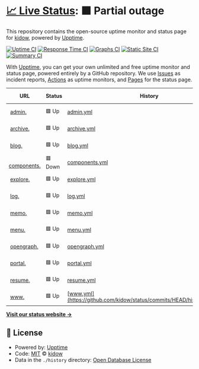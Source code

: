 # [📈 Live Status](https://status.kidow.me): <!--live status--> **🟧 Partial outage**

This repository contains the open-source uptime monitor and status page for [kidow](https://kidow.me), powered by [Upptime](https://github.com/upptime/upptime).

[![Uptime CI](https://github.com/kidow/status/workflows/Uptime%20CI/badge.svg)](https://github.com/kidow/status/actions?query=workflow%3A%22Uptime+CI%22)
[![Response Time CI](https://github.com/kidow/status/workflows/Response%20Time%20CI/badge.svg)](https://github.com/kidow/status/actions?query=workflow%3A%22Response+Time+CI%22)
[![Graphs CI](https://github.com/kidow/status/workflows/Graphs%20CI/badge.svg)](https://github.com/kidow/status/actions?query=workflow%3A%22Graphs+CI%22)
[![Static Site CI](https://github.com/kidow/status/workflows/Static%20Site%20CI/badge.svg)](https://github.com/kidow/status/actions?query=workflow%3A%22Static+Site+CI%22)
[![Summary CI](https://github.com/kidow/status/workflows/Summary%20CI/badge.svg)](https://github.com/kidow/status/actions?query=workflow%3A%22Summary+CI%22)

With [Upptime](https://upptime.js.org), you can get your own unlimited and free uptime monitor and status page, powered entirely by a GitHub repository. We use [Issues](https://github.com/kidow/status/issues) as incident reports, [Actions](https://github.com/kidow/status/actions) as uptime monitors, and [Pages](https://status.kidow.me) for the status page.

<!--start: status pages-->
<!-- This summary is generated by Upptime (https://github.com/upptime/upptime) -->
<!-- Do not edit this manually, your changes will be overwritten -->
<!-- prettier-ignore -->
| URL | Status | History | Response Time | Uptime |
| --- | ------ | ------- | ------------- | ------ |
| <img alt="" src="https://admin.kidow.me/favicon.ico" height="13"> [admin.](https://admin.kidow.me) | 🟩 Up | [admin.yml](https://github.com/kidow/status/commits/HEAD/history/admin.yml) | <details><summary><img alt="Response time graph" src="./graphs/admin/response-time-week.png" height="20"> 205ms</summary><br><a href="https://status.kidow.me/history/admin"><img alt="Response time 205" src="https://img.shields.io/endpoint?url=https%3A%2F%2Fraw.githubusercontent.com%2Fkidow%2Fstatus%2FHEAD%2Fapi%2Fadmin%2Fresponse-time.json"></a><br><a href="https://status.kidow.me/history/admin"><img alt="24-hour response time 49" src="https://img.shields.io/endpoint?url=https%3A%2F%2Fraw.githubusercontent.com%2Fkidow%2Fstatus%2FHEAD%2Fapi%2Fadmin%2Fresponse-time-day.json"></a><br><a href="https://status.kidow.me/history/admin"><img alt="7-day response time 205" src="https://img.shields.io/endpoint?url=https%3A%2F%2Fraw.githubusercontent.com%2Fkidow%2Fstatus%2FHEAD%2Fapi%2Fadmin%2Fresponse-time-week.json"></a><br><a href="https://status.kidow.me/history/admin"><img alt="30-day response time 205" src="https://img.shields.io/endpoint?url=https%3A%2F%2Fraw.githubusercontent.com%2Fkidow%2Fstatus%2FHEAD%2Fapi%2Fadmin%2Fresponse-time-month.json"></a><br><a href="https://status.kidow.me/history/admin"><img alt="1-year response time 205" src="https://img.shields.io/endpoint?url=https%3A%2F%2Fraw.githubusercontent.com%2Fkidow%2Fstatus%2FHEAD%2Fapi%2Fadmin%2Fresponse-time-year.json"></a></details> | <details><summary><a href="https://status.kidow.me/history/admin">100.00%</a></summary><a href="https://status.kidow.me/history/admin"><img alt="All-time uptime 100.00%" src="https://img.shields.io/endpoint?url=https%3A%2F%2Fraw.githubusercontent.com%2Fkidow%2Fstatus%2FHEAD%2Fapi%2Fadmin%2Fuptime.json"></a><br><a href="https://status.kidow.me/history/admin"><img alt="24-hour uptime 100.00%" src="https://img.shields.io/endpoint?url=https%3A%2F%2Fraw.githubusercontent.com%2Fkidow%2Fstatus%2FHEAD%2Fapi%2Fadmin%2Fuptime-day.json"></a><br><a href="https://status.kidow.me/history/admin"><img alt="7-day uptime 100.00%" src="https://img.shields.io/endpoint?url=https%3A%2F%2Fraw.githubusercontent.com%2Fkidow%2Fstatus%2FHEAD%2Fapi%2Fadmin%2Fuptime-week.json"></a><br><a href="https://status.kidow.me/history/admin"><img alt="30-day uptime 100.00%" src="https://img.shields.io/endpoint?url=https%3A%2F%2Fraw.githubusercontent.com%2Fkidow%2Fstatus%2FHEAD%2Fapi%2Fadmin%2Fuptime-month.json"></a><br><a href="https://status.kidow.me/history/admin"><img alt="1-year uptime 100.00%" src="https://img.shields.io/endpoint?url=https%3A%2F%2Fraw.githubusercontent.com%2Fkidow%2Fstatus%2FHEAD%2Fapi%2Fadmin%2Fuptime-year.json"></a></details>
| <img alt="" src="https://archive.kidow.me/img/favicon.ico" height="13"> [archive.](https://archive.kidow.me) | 🟩 Up | [archive.yml](https://github.com/kidow/status/commits/HEAD/history/archive.yml) | <details><summary><img alt="Response time graph" src="./graphs/archive/response-time-week.png" height="20"> 184ms</summary><br><a href="https://status.kidow.me/history/archive"><img alt="Response time 184" src="https://img.shields.io/endpoint?url=https%3A%2F%2Fraw.githubusercontent.com%2Fkidow%2Fstatus%2FHEAD%2Fapi%2Farchive%2Fresponse-time.json"></a><br><a href="https://status.kidow.me/history/archive"><img alt="24-hour response time 53" src="https://img.shields.io/endpoint?url=https%3A%2F%2Fraw.githubusercontent.com%2Fkidow%2Fstatus%2FHEAD%2Fapi%2Farchive%2Fresponse-time-day.json"></a><br><a href="https://status.kidow.me/history/archive"><img alt="7-day response time 184" src="https://img.shields.io/endpoint?url=https%3A%2F%2Fraw.githubusercontent.com%2Fkidow%2Fstatus%2FHEAD%2Fapi%2Farchive%2Fresponse-time-week.json"></a><br><a href="https://status.kidow.me/history/archive"><img alt="30-day response time 184" src="https://img.shields.io/endpoint?url=https%3A%2F%2Fraw.githubusercontent.com%2Fkidow%2Fstatus%2FHEAD%2Fapi%2Farchive%2Fresponse-time-month.json"></a><br><a href="https://status.kidow.me/history/archive"><img alt="1-year response time 184" src="https://img.shields.io/endpoint?url=https%3A%2F%2Fraw.githubusercontent.com%2Fkidow%2Fstatus%2FHEAD%2Fapi%2Farchive%2Fresponse-time-year.json"></a></details> | <details><summary><a href="https://status.kidow.me/history/archive">100.00%</a></summary><a href="https://status.kidow.me/history/archive"><img alt="All-time uptime 100.00%" src="https://img.shields.io/endpoint?url=https%3A%2F%2Fraw.githubusercontent.com%2Fkidow%2Fstatus%2FHEAD%2Fapi%2Farchive%2Fuptime.json"></a><br><a href="https://status.kidow.me/history/archive"><img alt="24-hour uptime 100.00%" src="https://img.shields.io/endpoint?url=https%3A%2F%2Fraw.githubusercontent.com%2Fkidow%2Fstatus%2FHEAD%2Fapi%2Farchive%2Fuptime-day.json"></a><br><a href="https://status.kidow.me/history/archive"><img alt="7-day uptime 100.00%" src="https://img.shields.io/endpoint?url=https%3A%2F%2Fraw.githubusercontent.com%2Fkidow%2Fstatus%2FHEAD%2Fapi%2Farchive%2Fuptime-week.json"></a><br><a href="https://status.kidow.me/history/archive"><img alt="30-day uptime 100.00%" src="https://img.shields.io/endpoint?url=https%3A%2F%2Fraw.githubusercontent.com%2Fkidow%2Fstatus%2FHEAD%2Fapi%2Farchive%2Fuptime-month.json"></a><br><a href="https://status.kidow.me/history/archive"><img alt="1-year uptime 100.00%" src="https://img.shields.io/endpoint?url=https%3A%2F%2Fraw.githubusercontent.com%2Fkidow%2Fstatus%2FHEAD%2Fapi%2Farchive%2Fuptime-year.json"></a></details>
| <img alt="" src="https://blog.kidow.me/favicon.ico" height="13"> [blog.](https://blog.kidow.me) | 🟩 Up | [blog.yml](https://github.com/kidow/status/commits/HEAD/history/blog.yml) | <details><summary><img alt="Response time graph" src="./graphs/blog/response-time-week.png" height="20"> 158ms</summary><br><a href="https://status.kidow.me/history/blog"><img alt="Response time 158" src="https://img.shields.io/endpoint?url=https%3A%2F%2Fraw.githubusercontent.com%2Fkidow%2Fstatus%2FHEAD%2Fapi%2Fblog%2Fresponse-time.json"></a><br><a href="https://status.kidow.me/history/blog"><img alt="24-hour response time 28" src="https://img.shields.io/endpoint?url=https%3A%2F%2Fraw.githubusercontent.com%2Fkidow%2Fstatus%2FHEAD%2Fapi%2Fblog%2Fresponse-time-day.json"></a><br><a href="https://status.kidow.me/history/blog"><img alt="7-day response time 158" src="https://img.shields.io/endpoint?url=https%3A%2F%2Fraw.githubusercontent.com%2Fkidow%2Fstatus%2FHEAD%2Fapi%2Fblog%2Fresponse-time-week.json"></a><br><a href="https://status.kidow.me/history/blog"><img alt="30-day response time 158" src="https://img.shields.io/endpoint?url=https%3A%2F%2Fraw.githubusercontent.com%2Fkidow%2Fstatus%2FHEAD%2Fapi%2Fblog%2Fresponse-time-month.json"></a><br><a href="https://status.kidow.me/history/blog"><img alt="1-year response time 158" src="https://img.shields.io/endpoint?url=https%3A%2F%2Fraw.githubusercontent.com%2Fkidow%2Fstatus%2FHEAD%2Fapi%2Fblog%2Fresponse-time-year.json"></a></details> | <details><summary><a href="https://status.kidow.me/history/blog">100.00%</a></summary><a href="https://status.kidow.me/history/blog"><img alt="All-time uptime 100.00%" src="https://img.shields.io/endpoint?url=https%3A%2F%2Fraw.githubusercontent.com%2Fkidow%2Fstatus%2FHEAD%2Fapi%2Fblog%2Fuptime.json"></a><br><a href="https://status.kidow.me/history/blog"><img alt="24-hour uptime 100.00%" src="https://img.shields.io/endpoint?url=https%3A%2F%2Fraw.githubusercontent.com%2Fkidow%2Fstatus%2FHEAD%2Fapi%2Fblog%2Fuptime-day.json"></a><br><a href="https://status.kidow.me/history/blog"><img alt="7-day uptime 100.00%" src="https://img.shields.io/endpoint?url=https%3A%2F%2Fraw.githubusercontent.com%2Fkidow%2Fstatus%2FHEAD%2Fapi%2Fblog%2Fuptime-week.json"></a><br><a href="https://status.kidow.me/history/blog"><img alt="30-day uptime 100.00%" src="https://img.shields.io/endpoint?url=https%3A%2F%2Fraw.githubusercontent.com%2Fkidow%2Fstatus%2FHEAD%2Fapi%2Fblog%2Fuptime-month.json"></a><br><a href="https://status.kidow.me/history/blog"><img alt="1-year uptime 100.00%" src="https://img.shields.io/endpoint?url=https%3A%2F%2Fraw.githubusercontent.com%2Fkidow%2Fstatus%2FHEAD%2Fapi%2Fblog%2Fuptime-year.json"></a></details>
| <img alt="" src="https://components.kidow.me/favicon.ico" height="13"> [components.](https://components.kidow.me) | 🟥 Down | [components.yml](https://github.com/kidow/status/commits/HEAD/history/components.yml) | <details><summary><img alt="Response time graph" src="./graphs/components/response-time-week.png" height="20"> 81ms</summary><br><a href="https://status.kidow.me/history/components"><img alt="Response time 81" src="https://img.shields.io/endpoint?url=https%3A%2F%2Fraw.githubusercontent.com%2Fkidow%2Fstatus%2FHEAD%2Fapi%2Fcomponents%2Fresponse-time.json"></a><br><a href="https://status.kidow.me/history/components"><img alt="24-hour response time 62" src="https://img.shields.io/endpoint?url=https%3A%2F%2Fraw.githubusercontent.com%2Fkidow%2Fstatus%2FHEAD%2Fapi%2Fcomponents%2Fresponse-time-day.json"></a><br><a href="https://status.kidow.me/history/components"><img alt="7-day response time 81" src="https://img.shields.io/endpoint?url=https%3A%2F%2Fraw.githubusercontent.com%2Fkidow%2Fstatus%2FHEAD%2Fapi%2Fcomponents%2Fresponse-time-week.json"></a><br><a href="https://status.kidow.me/history/components"><img alt="30-day response time 81" src="https://img.shields.io/endpoint?url=https%3A%2F%2Fraw.githubusercontent.com%2Fkidow%2Fstatus%2FHEAD%2Fapi%2Fcomponents%2Fresponse-time-month.json"></a><br><a href="https://status.kidow.me/history/components"><img alt="1-year response time 81" src="https://img.shields.io/endpoint?url=https%3A%2F%2Fraw.githubusercontent.com%2Fkidow%2Fstatus%2FHEAD%2Fapi%2Fcomponents%2Fresponse-time-year.json"></a></details> | <details><summary><a href="https://status.kidow.me/history/components">80.85%</a></summary><a href="https://status.kidow.me/history/components"><img alt="All-time uptime 80.85%" src="https://img.shields.io/endpoint?url=https%3A%2F%2Fraw.githubusercontent.com%2Fkidow%2Fstatus%2FHEAD%2Fapi%2Fcomponents%2Fuptime.json"></a><br><a href="https://status.kidow.me/history/components"><img alt="24-hour uptime 79.04%" src="https://img.shields.io/endpoint?url=https%3A%2F%2Fraw.githubusercontent.com%2Fkidow%2Fstatus%2FHEAD%2Fapi%2Fcomponents%2Fuptime-day.json"></a><br><a href="https://status.kidow.me/history/components"><img alt="7-day uptime 80.85%" src="https://img.shields.io/endpoint?url=https%3A%2F%2Fraw.githubusercontent.com%2Fkidow%2Fstatus%2FHEAD%2Fapi%2Fcomponents%2Fuptime-week.json"></a><br><a href="https://status.kidow.me/history/components"><img alt="30-day uptime 80.85%" src="https://img.shields.io/endpoint?url=https%3A%2F%2Fraw.githubusercontent.com%2Fkidow%2Fstatus%2FHEAD%2Fapi%2Fcomponents%2Fuptime-month.json"></a><br><a href="https://status.kidow.me/history/components"><img alt="1-year uptime 80.85%" src="https://img.shields.io/endpoint?url=https%3A%2F%2Fraw.githubusercontent.com%2Fkidow%2Fstatus%2FHEAD%2Fapi%2Fcomponents%2Fuptime-year.json"></a></details>
| <img alt="" src="https://explore.kidow.me/favicon.ico" height="13"> [explore.](https://explore.kidow.me) | 🟩 Up | [explore.yml](https://github.com/kidow/status/commits/HEAD/history/explore.yml) | <details><summary><img alt="Response time graph" src="./graphs/explore/response-time-week.png" height="20"> 473ms</summary><br><a href="https://status.kidow.me/history/explore"><img alt="Response time 473" src="https://img.shields.io/endpoint?url=https%3A%2F%2Fraw.githubusercontent.com%2Fkidow%2Fstatus%2FHEAD%2Fapi%2Fexplore%2Fresponse-time.json"></a><br><a href="https://status.kidow.me/history/explore"><img alt="24-hour response time 473" src="https://img.shields.io/endpoint?url=https%3A%2F%2Fraw.githubusercontent.com%2Fkidow%2Fstatus%2FHEAD%2Fapi%2Fexplore%2Fresponse-time-day.json"></a><br><a href="https://status.kidow.me/history/explore"><img alt="7-day response time 473" src="https://img.shields.io/endpoint?url=https%3A%2F%2Fraw.githubusercontent.com%2Fkidow%2Fstatus%2FHEAD%2Fapi%2Fexplore%2Fresponse-time-week.json"></a><br><a href="https://status.kidow.me/history/explore"><img alt="30-day response time 473" src="https://img.shields.io/endpoint?url=https%3A%2F%2Fraw.githubusercontent.com%2Fkidow%2Fstatus%2FHEAD%2Fapi%2Fexplore%2Fresponse-time-month.json"></a><br><a href="https://status.kidow.me/history/explore"><img alt="1-year response time 473" src="https://img.shields.io/endpoint?url=https%3A%2F%2Fraw.githubusercontent.com%2Fkidow%2Fstatus%2FHEAD%2Fapi%2Fexplore%2Fresponse-time-year.json"></a></details> | <details><summary><a href="https://status.kidow.me/history/explore">83.09%</a></summary><a href="https://status.kidow.me/history/explore"><img alt="All-time uptime 83.09%" src="https://img.shields.io/endpoint?url=https%3A%2F%2Fraw.githubusercontent.com%2Fkidow%2Fstatus%2FHEAD%2Fapi%2Fexplore%2Fuptime.json"></a><br><a href="https://status.kidow.me/history/explore"><img alt="24-hour uptime 83.09%" src="https://img.shields.io/endpoint?url=https%3A%2F%2Fraw.githubusercontent.com%2Fkidow%2Fstatus%2FHEAD%2Fapi%2Fexplore%2Fuptime-day.json"></a><br><a href="https://status.kidow.me/history/explore"><img alt="7-day uptime 83.09%" src="https://img.shields.io/endpoint?url=https%3A%2F%2Fraw.githubusercontent.com%2Fkidow%2Fstatus%2FHEAD%2Fapi%2Fexplore%2Fuptime-week.json"></a><br><a href="https://status.kidow.me/history/explore"><img alt="30-day uptime 83.09%" src="https://img.shields.io/endpoint?url=https%3A%2F%2Fraw.githubusercontent.com%2Fkidow%2Fstatus%2FHEAD%2Fapi%2Fexplore%2Fuptime-month.json"></a><br><a href="https://status.kidow.me/history/explore"><img alt="1-year uptime 83.09%" src="https://img.shields.io/endpoint?url=https%3A%2F%2Fraw.githubusercontent.com%2Fkidow%2Fstatus%2FHEAD%2Fapi%2Fexplore%2Fuptime-year.json"></a></details>
| <img alt="" src="https://log.kidow.me/favicon.ico" height="13"> [log.](https://log.kidow.me) | 🟩 Up | [log.yml](https://github.com/kidow/status/commits/HEAD/history/log.yml) | <details><summary><img alt="Response time graph" src="./graphs/log/response-time-week.png" height="20"> 117ms</summary><br><a href="https://status.kidow.me/history/log"><img alt="Response time 117" src="https://img.shields.io/endpoint?url=https%3A%2F%2Fraw.githubusercontent.com%2Fkidow%2Fstatus%2FHEAD%2Fapi%2Flog%2Fresponse-time.json"></a><br><a href="https://status.kidow.me/history/log"><img alt="24-hour response time 50" src="https://img.shields.io/endpoint?url=https%3A%2F%2Fraw.githubusercontent.com%2Fkidow%2Fstatus%2FHEAD%2Fapi%2Flog%2Fresponse-time-day.json"></a><br><a href="https://status.kidow.me/history/log"><img alt="7-day response time 117" src="https://img.shields.io/endpoint?url=https%3A%2F%2Fraw.githubusercontent.com%2Fkidow%2Fstatus%2FHEAD%2Fapi%2Flog%2Fresponse-time-week.json"></a><br><a href="https://status.kidow.me/history/log"><img alt="30-day response time 117" src="https://img.shields.io/endpoint?url=https%3A%2F%2Fraw.githubusercontent.com%2Fkidow%2Fstatus%2FHEAD%2Fapi%2Flog%2Fresponse-time-month.json"></a><br><a href="https://status.kidow.me/history/log"><img alt="1-year response time 117" src="https://img.shields.io/endpoint?url=https%3A%2F%2Fraw.githubusercontent.com%2Fkidow%2Fstatus%2FHEAD%2Fapi%2Flog%2Fresponse-time-year.json"></a></details> | <details><summary><a href="https://status.kidow.me/history/log">85.93%</a></summary><a href="https://status.kidow.me/history/log"><img alt="All-time uptime 85.93%" src="https://img.shields.io/endpoint?url=https%3A%2F%2Fraw.githubusercontent.com%2Fkidow%2Fstatus%2FHEAD%2Fapi%2Flog%2Fuptime.json"></a><br><a href="https://status.kidow.me/history/log"><img alt="24-hour uptime 82.04%" src="https://img.shields.io/endpoint?url=https%3A%2F%2Fraw.githubusercontent.com%2Fkidow%2Fstatus%2FHEAD%2Fapi%2Flog%2Fuptime-day.json"></a><br><a href="https://status.kidow.me/history/log"><img alt="7-day uptime 85.93%" src="https://img.shields.io/endpoint?url=https%3A%2F%2Fraw.githubusercontent.com%2Fkidow%2Fstatus%2FHEAD%2Fapi%2Flog%2Fuptime-week.json"></a><br><a href="https://status.kidow.me/history/log"><img alt="30-day uptime 85.93%" src="https://img.shields.io/endpoint?url=https%3A%2F%2Fraw.githubusercontent.com%2Fkidow%2Fstatus%2FHEAD%2Fapi%2Flog%2Fuptime-month.json"></a><br><a href="https://status.kidow.me/history/log"><img alt="1-year uptime 85.93%" src="https://img.shields.io/endpoint?url=https%3A%2F%2Fraw.githubusercontent.com%2Fkidow%2Fstatus%2FHEAD%2Fapi%2Flog%2Fuptime-year.json"></a></details>
| <img alt="" src="https://memo.kidow.me/favicon.ico" height="13"> [memo.](https://memo.kidow.me) | 🟩 Up | [memo.yml](https://github.com/kidow/status/commits/HEAD/history/memo.yml) | <details><summary><img alt="Response time graph" src="./graphs/memo/response-time-week.png" height="20"> 248ms</summary><br><a href="https://status.kidow.me/history/memo"><img alt="Response time 248" src="https://img.shields.io/endpoint?url=https%3A%2F%2Fraw.githubusercontent.com%2Fkidow%2Fstatus%2FHEAD%2Fapi%2Fmemo%2Fresponse-time.json"></a><br><a href="https://status.kidow.me/history/memo"><img alt="24-hour response time 342" src="https://img.shields.io/endpoint?url=https%3A%2F%2Fraw.githubusercontent.com%2Fkidow%2Fstatus%2FHEAD%2Fapi%2Fmemo%2Fresponse-time-day.json"></a><br><a href="https://status.kidow.me/history/memo"><img alt="7-day response time 248" src="https://img.shields.io/endpoint?url=https%3A%2F%2Fraw.githubusercontent.com%2Fkidow%2Fstatus%2FHEAD%2Fapi%2Fmemo%2Fresponse-time-week.json"></a><br><a href="https://status.kidow.me/history/memo"><img alt="30-day response time 248" src="https://img.shields.io/endpoint?url=https%3A%2F%2Fraw.githubusercontent.com%2Fkidow%2Fstatus%2FHEAD%2Fapi%2Fmemo%2Fresponse-time-month.json"></a><br><a href="https://status.kidow.me/history/memo"><img alt="1-year response time 248" src="https://img.shields.io/endpoint?url=https%3A%2F%2Fraw.githubusercontent.com%2Fkidow%2Fstatus%2FHEAD%2Fapi%2Fmemo%2Fresponse-time-year.json"></a></details> | <details><summary><a href="https://status.kidow.me/history/memo">86.32%</a></summary><a href="https://status.kidow.me/history/memo"><img alt="All-time uptime 86.32%" src="https://img.shields.io/endpoint?url=https%3A%2F%2Fraw.githubusercontent.com%2Fkidow%2Fstatus%2FHEAD%2Fapi%2Fmemo%2Fuptime.json"></a><br><a href="https://status.kidow.me/history/memo"><img alt="24-hour uptime 78.12%" src="https://img.shields.io/endpoint?url=https%3A%2F%2Fraw.githubusercontent.com%2Fkidow%2Fstatus%2FHEAD%2Fapi%2Fmemo%2Fuptime-day.json"></a><br><a href="https://status.kidow.me/history/memo"><img alt="7-day uptime 86.32%" src="https://img.shields.io/endpoint?url=https%3A%2F%2Fraw.githubusercontent.com%2Fkidow%2Fstatus%2FHEAD%2Fapi%2Fmemo%2Fuptime-week.json"></a><br><a href="https://status.kidow.me/history/memo"><img alt="30-day uptime 86.32%" src="https://img.shields.io/endpoint?url=https%3A%2F%2Fraw.githubusercontent.com%2Fkidow%2Fstatus%2FHEAD%2Fapi%2Fmemo%2Fuptime-month.json"></a><br><a href="https://status.kidow.me/history/memo"><img alt="1-year uptime 86.32%" src="https://img.shields.io/endpoint?url=https%3A%2F%2Fraw.githubusercontent.com%2Fkidow%2Fstatus%2FHEAD%2Fapi%2Fmemo%2Fuptime-year.json"></a></details>
| <img alt="" src="https://menu.kidow.me/favicon.ico" height="13"> [menu.](https://menu.kidow.me) | 🟩 Up | [menu.yml](https://github.com/kidow/status/commits/HEAD/history/menu.yml) | <details><summary><img alt="Response time graph" src="./graphs/menu/response-time-week.png" height="20"> 166ms</summary><br><a href="https://status.kidow.me/history/menu"><img alt="Response time 166" src="https://img.shields.io/endpoint?url=https%3A%2F%2Fraw.githubusercontent.com%2Fkidow%2Fstatus%2FHEAD%2Fapi%2Fmenu%2Fresponse-time.json"></a><br><a href="https://status.kidow.me/history/menu"><img alt="24-hour response time 40" src="https://img.shields.io/endpoint?url=https%3A%2F%2Fraw.githubusercontent.com%2Fkidow%2Fstatus%2FHEAD%2Fapi%2Fmenu%2Fresponse-time-day.json"></a><br><a href="https://status.kidow.me/history/menu"><img alt="7-day response time 166" src="https://img.shields.io/endpoint?url=https%3A%2F%2Fraw.githubusercontent.com%2Fkidow%2Fstatus%2FHEAD%2Fapi%2Fmenu%2Fresponse-time-week.json"></a><br><a href="https://status.kidow.me/history/menu"><img alt="30-day response time 166" src="https://img.shields.io/endpoint?url=https%3A%2F%2Fraw.githubusercontent.com%2Fkidow%2Fstatus%2FHEAD%2Fapi%2Fmenu%2Fresponse-time-month.json"></a><br><a href="https://status.kidow.me/history/menu"><img alt="1-year response time 166" src="https://img.shields.io/endpoint?url=https%3A%2F%2Fraw.githubusercontent.com%2Fkidow%2Fstatus%2FHEAD%2Fapi%2Fmenu%2Fresponse-time-year.json"></a></details> | <details><summary><a href="https://status.kidow.me/history/menu">98.24%</a></summary><a href="https://status.kidow.me/history/menu"><img alt="All-time uptime 98.24%" src="https://img.shields.io/endpoint?url=https%3A%2F%2Fraw.githubusercontent.com%2Fkidow%2Fstatus%2FHEAD%2Fapi%2Fmenu%2Fuptime.json"></a><br><a href="https://status.kidow.me/history/menu"><img alt="24-hour uptime 98.18%" src="https://img.shields.io/endpoint?url=https%3A%2F%2Fraw.githubusercontent.com%2Fkidow%2Fstatus%2FHEAD%2Fapi%2Fmenu%2Fuptime-day.json"></a><br><a href="https://status.kidow.me/history/menu"><img alt="7-day uptime 98.24%" src="https://img.shields.io/endpoint?url=https%3A%2F%2Fraw.githubusercontent.com%2Fkidow%2Fstatus%2FHEAD%2Fapi%2Fmenu%2Fuptime-week.json"></a><br><a href="https://status.kidow.me/history/menu"><img alt="30-day uptime 98.24%" src="https://img.shields.io/endpoint?url=https%3A%2F%2Fraw.githubusercontent.com%2Fkidow%2Fstatus%2FHEAD%2Fapi%2Fmenu%2Fuptime-month.json"></a><br><a href="https://status.kidow.me/history/menu"><img alt="1-year uptime 98.24%" src="https://img.shields.io/endpoint?url=https%3A%2F%2Fraw.githubusercontent.com%2Fkidow%2Fstatus%2FHEAD%2Fapi%2Fmenu%2Fuptime-year.json"></a></details>
| <img alt="" src="https://opengraph.kidow.me/favicon.ico" height="13"> [opengraph.](https://opengraph.kidow.me) | 🟩 Up | [opengraph.yml](https://github.com/kidow/status/commits/HEAD/history/opengraph.yml) | <details><summary><img alt="Response time graph" src="./graphs/opengraph/response-time-week.png" height="20"> 164ms</summary><br><a href="https://status.kidow.me/history/opengraph"><img alt="Response time 164" src="https://img.shields.io/endpoint?url=https%3A%2F%2Fraw.githubusercontent.com%2Fkidow%2Fstatus%2FHEAD%2Fapi%2Fopengraph%2Fresponse-time.json"></a><br><a href="https://status.kidow.me/history/opengraph"><img alt="24-hour response time 36" src="https://img.shields.io/endpoint?url=https%3A%2F%2Fraw.githubusercontent.com%2Fkidow%2Fstatus%2FHEAD%2Fapi%2Fopengraph%2Fresponse-time-day.json"></a><br><a href="https://status.kidow.me/history/opengraph"><img alt="7-day response time 164" src="https://img.shields.io/endpoint?url=https%3A%2F%2Fraw.githubusercontent.com%2Fkidow%2Fstatus%2FHEAD%2Fapi%2Fopengraph%2Fresponse-time-week.json"></a><br><a href="https://status.kidow.me/history/opengraph"><img alt="30-day response time 164" src="https://img.shields.io/endpoint?url=https%3A%2F%2Fraw.githubusercontent.com%2Fkidow%2Fstatus%2FHEAD%2Fapi%2Fopengraph%2Fresponse-time-month.json"></a><br><a href="https://status.kidow.me/history/opengraph"><img alt="1-year response time 164" src="https://img.shields.io/endpoint?url=https%3A%2F%2Fraw.githubusercontent.com%2Fkidow%2Fstatus%2FHEAD%2Fapi%2Fopengraph%2Fresponse-time-year.json"></a></details> | <details><summary><a href="https://status.kidow.me/history/opengraph">73.23%</a></summary><a href="https://status.kidow.me/history/opengraph"><img alt="All-time uptime 73.23%" src="https://img.shields.io/endpoint?url=https%3A%2F%2Fraw.githubusercontent.com%2Fkidow%2Fstatus%2FHEAD%2Fapi%2Fopengraph%2Fuptime.json"></a><br><a href="https://status.kidow.me/history/opengraph"><img alt="24-hour uptime 51.80%" src="https://img.shields.io/endpoint?url=https%3A%2F%2Fraw.githubusercontent.com%2Fkidow%2Fstatus%2FHEAD%2Fapi%2Fopengraph%2Fuptime-day.json"></a><br><a href="https://status.kidow.me/history/opengraph"><img alt="7-day uptime 73.23%" src="https://img.shields.io/endpoint?url=https%3A%2F%2Fraw.githubusercontent.com%2Fkidow%2Fstatus%2FHEAD%2Fapi%2Fopengraph%2Fuptime-week.json"></a><br><a href="https://status.kidow.me/history/opengraph"><img alt="30-day uptime 73.23%" src="https://img.shields.io/endpoint?url=https%3A%2F%2Fraw.githubusercontent.com%2Fkidow%2Fstatus%2FHEAD%2Fapi%2Fopengraph%2Fuptime-month.json"></a><br><a href="https://status.kidow.me/history/opengraph"><img alt="1-year uptime 73.23%" src="https://img.shields.io/endpoint?url=https%3A%2F%2Fraw.githubusercontent.com%2Fkidow%2Fstatus%2FHEAD%2Fapi%2Fopengraph%2Fuptime-year.json"></a></details>
| <img alt="" src="https://portal.kidow.me/favicon.ico" height="13"> [portal.](https://portal.kidow.me) | 🟩 Up | [portal.yml](https://github.com/kidow/status/commits/HEAD/history/portal.yml) | <details><summary><img alt="Response time graph" src="./graphs/portal/response-time-week.png" height="20"> 98ms</summary><br><a href="https://status.kidow.me/history/portal"><img alt="Response time 98" src="https://img.shields.io/endpoint?url=https%3A%2F%2Fraw.githubusercontent.com%2Fkidow%2Fstatus%2FHEAD%2Fapi%2Fportal%2Fresponse-time.json"></a><br><a href="https://status.kidow.me/history/portal"><img alt="24-hour response time 82" src="https://img.shields.io/endpoint?url=https%3A%2F%2Fraw.githubusercontent.com%2Fkidow%2Fstatus%2FHEAD%2Fapi%2Fportal%2Fresponse-time-day.json"></a><br><a href="https://status.kidow.me/history/portal"><img alt="7-day response time 98" src="https://img.shields.io/endpoint?url=https%3A%2F%2Fraw.githubusercontent.com%2Fkidow%2Fstatus%2FHEAD%2Fapi%2Fportal%2Fresponse-time-week.json"></a><br><a href="https://status.kidow.me/history/portal"><img alt="30-day response time 98" src="https://img.shields.io/endpoint?url=https%3A%2F%2Fraw.githubusercontent.com%2Fkidow%2Fstatus%2FHEAD%2Fapi%2Fportal%2Fresponse-time-month.json"></a><br><a href="https://status.kidow.me/history/portal"><img alt="1-year response time 98" src="https://img.shields.io/endpoint?url=https%3A%2F%2Fraw.githubusercontent.com%2Fkidow%2Fstatus%2FHEAD%2Fapi%2Fportal%2Fresponse-time-year.json"></a></details> | <details><summary><a href="https://status.kidow.me/history/portal">88.43%</a></summary><a href="https://status.kidow.me/history/portal"><img alt="All-time uptime 88.43%" src="https://img.shields.io/endpoint?url=https%3A%2F%2Fraw.githubusercontent.com%2Fkidow%2Fstatus%2FHEAD%2Fapi%2Fportal%2Fuptime.json"></a><br><a href="https://status.kidow.me/history/portal"><img alt="24-hour uptime 93.24%" src="https://img.shields.io/endpoint?url=https%3A%2F%2Fraw.githubusercontent.com%2Fkidow%2Fstatus%2FHEAD%2Fapi%2Fportal%2Fuptime-day.json"></a><br><a href="https://status.kidow.me/history/portal"><img alt="7-day uptime 88.43%" src="https://img.shields.io/endpoint?url=https%3A%2F%2Fraw.githubusercontent.com%2Fkidow%2Fstatus%2FHEAD%2Fapi%2Fportal%2Fuptime-week.json"></a><br><a href="https://status.kidow.me/history/portal"><img alt="30-day uptime 88.43%" src="https://img.shields.io/endpoint?url=https%3A%2F%2Fraw.githubusercontent.com%2Fkidow%2Fstatus%2FHEAD%2Fapi%2Fportal%2Fuptime-month.json"></a><br><a href="https://status.kidow.me/history/portal"><img alt="1-year uptime 88.43%" src="https://img.shields.io/endpoint?url=https%3A%2F%2Fraw.githubusercontent.com%2Fkidow%2Fstatus%2FHEAD%2Fapi%2Fportal%2Fuptime-year.json"></a></details>
| <img alt="" src="https://raw.githubusercontent.com/kidow/resume/main/static/favicon.ico" height="13"> [resume.](https://resume.kidow.me) | 🟩 Up | [resume.yml](https://github.com/kidow/status/commits/HEAD/history/resume.yml) | <details><summary><img alt="Response time graph" src="./graphs/resume/response-time-week.png" height="20"> 116ms</summary><br><a href="https://status.kidow.me/history/resume"><img alt="Response time 116" src="https://img.shields.io/endpoint?url=https%3A%2F%2Fraw.githubusercontent.com%2Fkidow%2Fstatus%2FHEAD%2Fapi%2Fresume%2Fresponse-time.json"></a><br><a href="https://status.kidow.me/history/resume"><img alt="24-hour response time 48" src="https://img.shields.io/endpoint?url=https%3A%2F%2Fraw.githubusercontent.com%2Fkidow%2Fstatus%2FHEAD%2Fapi%2Fresume%2Fresponse-time-day.json"></a><br><a href="https://status.kidow.me/history/resume"><img alt="7-day response time 116" src="https://img.shields.io/endpoint?url=https%3A%2F%2Fraw.githubusercontent.com%2Fkidow%2Fstatus%2FHEAD%2Fapi%2Fresume%2Fresponse-time-week.json"></a><br><a href="https://status.kidow.me/history/resume"><img alt="30-day response time 116" src="https://img.shields.io/endpoint?url=https%3A%2F%2Fraw.githubusercontent.com%2Fkidow%2Fstatus%2FHEAD%2Fapi%2Fresume%2Fresponse-time-month.json"></a><br><a href="https://status.kidow.me/history/resume"><img alt="1-year response time 116" src="https://img.shields.io/endpoint?url=https%3A%2F%2Fraw.githubusercontent.com%2Fkidow%2Fstatus%2FHEAD%2Fapi%2Fresume%2Fresponse-time-year.json"></a></details> | <details><summary><a href="https://status.kidow.me/history/resume">94.81%</a></summary><a href="https://status.kidow.me/history/resume"><img alt="All-time uptime 94.81%" src="https://img.shields.io/endpoint?url=https%3A%2F%2Fraw.githubusercontent.com%2Fkidow%2Fstatus%2FHEAD%2Fapi%2Fresume%2Fuptime.json"></a><br><a href="https://status.kidow.me/history/resume"><img alt="24-hour uptime 94.00%" src="https://img.shields.io/endpoint?url=https%3A%2F%2Fraw.githubusercontent.com%2Fkidow%2Fstatus%2FHEAD%2Fapi%2Fresume%2Fuptime-day.json"></a><br><a href="https://status.kidow.me/history/resume"><img alt="7-day uptime 94.81%" src="https://img.shields.io/endpoint?url=https%3A%2F%2Fraw.githubusercontent.com%2Fkidow%2Fstatus%2FHEAD%2Fapi%2Fresume%2Fuptime-week.json"></a><br><a href="https://status.kidow.me/history/resume"><img alt="30-day uptime 94.81%" src="https://img.shields.io/endpoint?url=https%3A%2F%2Fraw.githubusercontent.com%2Fkidow%2Fstatus%2FHEAD%2Fapi%2Fresume%2Fuptime-month.json"></a><br><a href="https://status.kidow.me/history/resume"><img alt="1-year uptime 94.81%" src="https://img.shields.io/endpoint?url=https%3A%2F%2Fraw.githubusercontent.com%2Fkidow%2Fstatus%2FHEAD%2Fapi%2Fresume%2Fuptime-year.json"></a></details>
| <img alt="" src="https://www.kidow.me/favicon.ico" height="13"> [www.](https://www.kidow.me) | 🟩 Up | [www.yml](https://github.com/kidow/status/commits/HEAD/history/www.yml) | <details><summary><img alt="Response time graph" src="./graphs/www/response-time-week.png" height="20"> 97ms</summary><br><a href="https://status.kidow.me/history/www"><img alt="Response time 97" src="https://img.shields.io/endpoint?url=https%3A%2F%2Fraw.githubusercontent.com%2Fkidow%2Fstatus%2FHEAD%2Fapi%2Fwww%2Fresponse-time.json"></a><br><a href="https://status.kidow.me/history/www"><img alt="24-hour response time 69" src="https://img.shields.io/endpoint?url=https%3A%2F%2Fraw.githubusercontent.com%2Fkidow%2Fstatus%2FHEAD%2Fapi%2Fwww%2Fresponse-time-day.json"></a><br><a href="https://status.kidow.me/history/www"><img alt="7-day response time 97" src="https://img.shields.io/endpoint?url=https%3A%2F%2Fraw.githubusercontent.com%2Fkidow%2Fstatus%2FHEAD%2Fapi%2Fwww%2Fresponse-time-week.json"></a><br><a href="https://status.kidow.me/history/www"><img alt="30-day response time 97" src="https://img.shields.io/endpoint?url=https%3A%2F%2Fraw.githubusercontent.com%2Fkidow%2Fstatus%2FHEAD%2Fapi%2Fwww%2Fresponse-time-month.json"></a><br><a href="https://status.kidow.me/history/www"><img alt="1-year response time 97" src="https://img.shields.io/endpoint?url=https%3A%2F%2Fraw.githubusercontent.com%2Fkidow%2Fstatus%2FHEAD%2Fapi%2Fwww%2Fresponse-time-year.json"></a></details> | <details><summary><a href="https://status.kidow.me/history/www">93.00%</a></summary><a href="https://status.kidow.me/history/www"><img alt="All-time uptime 93.00%" src="https://img.shields.io/endpoint?url=https%3A%2F%2Fraw.githubusercontent.com%2Fkidow%2Fstatus%2FHEAD%2Fapi%2Fwww%2Fuptime.json"></a><br><a href="https://status.kidow.me/history/www"><img alt="24-hour uptime 91.33%" src="https://img.shields.io/endpoint?url=https%3A%2F%2Fraw.githubusercontent.com%2Fkidow%2Fstatus%2FHEAD%2Fapi%2Fwww%2Fuptime-day.json"></a><br><a href="https://status.kidow.me/history/www"><img alt="7-day uptime 93.00%" src="https://img.shields.io/endpoint?url=https%3A%2F%2Fraw.githubusercontent.com%2Fkidow%2Fstatus%2FHEAD%2Fapi%2Fwww%2Fuptime-week.json"></a><br><a href="https://status.kidow.me/history/www"><img alt="30-day uptime 93.00%" src="https://img.shields.io/endpoint?url=https%3A%2F%2Fraw.githubusercontent.com%2Fkidow%2Fstatus%2FHEAD%2Fapi%2Fwww%2Fuptime-month.json"></a><br><a href="https://status.kidow.me/history/www"><img alt="1-year uptime 93.00%" src="https://img.shields.io/endpoint?url=https%3A%2F%2Fraw.githubusercontent.com%2Fkidow%2Fstatus%2FHEAD%2Fapi%2Fwww%2Fuptime-year.json"></a></details>

<!--end: status pages-->

[**Visit our status website →**](https://status.kidow.me)

## 📄 License

- Powered by: [Upptime](https://github.com/upptime/upptime)
- Code: [MIT](./LICENSE) © [kidow](https://kidow.me)
- Data in the `./history` directory: [Open Database License](https://opendatacommons.org/licenses/odbl/1-0/)
